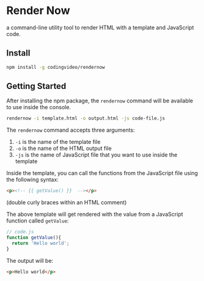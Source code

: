 # Render Now

a command-line utility tool to render HTML with a template and JavaScript code.

## Install

```bash
npm install -g codingvideo/rendernow
```

## Getting Started

After installing the npm package, the `rendernow` command will be available to use inside the console.

```bash
rendernow -i template.html -o output.html -js code-file.js
```

The `rendernow` command accepts three arguments:
1) `-i` is the name of the template file
2) `-o` is the name of the HTML output file
3) `-js` is the name of JavaScript file that you want to use inside the template

Inside the template, you can call the functions from the JavaScript file using the following syntax:

```html
<p><!-- {{ getValue() }}  --></p>
```
(double curly braces within an HTML comment)

The above template will get rendered with the value from a JavaScript function called `getValue`:

```js
// code.js
function getValue(){
  return 'Hello world';
}
```

The output will be:

```html
<p>Hello world</p>
```

